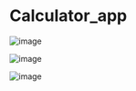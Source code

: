 # Calculator_app
![image](https://github.com/user-attachments/assets/84f77712-9edd-40f3-b931-a6955fb269da)




![image](https://github.com/user-attachments/assets/853428ce-3237-4a9f-9c54-90971bd0fe8e)




![image](https://github.com/user-attachments/assets/b4ca3fe6-0395-45ef-bac1-afc5e41942f9)


